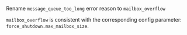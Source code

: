 Rename `message_queue_too_long` error reason to `mailbox_overflow`

`mailbox_overflow` is consistent with the corresponding config parameter: `force_shutdown.max_mailbox_size`.
